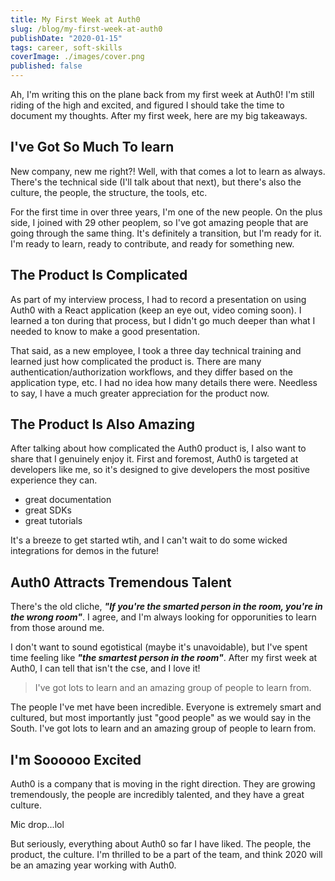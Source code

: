 ```yaml
---
title: My First Week at Auth0
slug: /blog/my-first-week-at-auth0
publishDate: "2020-01-15"
tags: career, soft-skills
coverImage: ./images/cover.png
published: false
---
```


Ah, I'm writing this on the plane back from my first week at Auth0! I'm still riding of the high and excited, and figured I should take the time to document my thoughts. After my first week, here are my big takeaways.

## I've Got So Much To learn

New company, new me right?! Well, with that comes a lot to learn as always. There's the technical side (I'll talk about that next), but there's also the culture, the people, the structure, the tools, etc.

For the first time in over three years, I'm one of the new people. On the plus side, I joined with 29 other peoplem, so I've got amazing people that are going through the same thing. It's definitely a transition, but I'm ready for it. I'm ready to learn, ready to contribute, and ready for something new.

## The Product Is Complicated

As part of my interview process, I had to record a presentation on using Auth0 with a React application (keep an eye out, video coming soon). I learned a ton during that process, but I didn't go much deeper than what I needed to know to make a good presentation.

That said, as a new employee, I took a three day technical training and learned just how complicated the product is. There are many authentication/authorization workflows, and they differ based on the application type, etc. I had no idea how many details there were. Needless to say, I have a much greater appreciation for the product now.

## The Product Is Also Amazing

After talking about how complicated the Auth0 product is, I also want to share that I genuinely enjoy it. First and foremost, Auth0 is targeted at developers like me, so it's designed to give developers the most positive experience they can.

- great documentation
- great SDKs
- great tutorials

It's a breeze to get started wtih, and I can't wait to do some wicked integrations for demos in the future!

## Auth0 Attracts Tremendous Talent

There's the old cliche, **_"If you're the smarted person in the room, you're in the wrong room"_**. I agree, and I'm always looking for opporunities to learn from those around me.

I don't want to sound egotistical (maybe it's unavoidable), but I've spent time feeling like **_"the smartest person in the room"_**. After my first week at Auth0, I can tell that isn't the cse, and I love it!

> I've got lots to learn and an amazing group of people to learn from.

The people I've met have been incredible. Everyone is extremely smart and cultured, but most importantly just "good people" as we would say in the South. I've got lots to learn and an amazing group of people to learn from.

## I'm Soooooo Excited

Auth0 is a company that is moving in the right direction. They are growing tremendously, the people are incredibly talented, and they have a great culture.

Mic drop...lol

But seriously, everything about Auth0 so far I have liked. The people, the product, the culture. I'm thrilled to be a part of the team, and think 2020 will be an amazing year working with Auth0.
